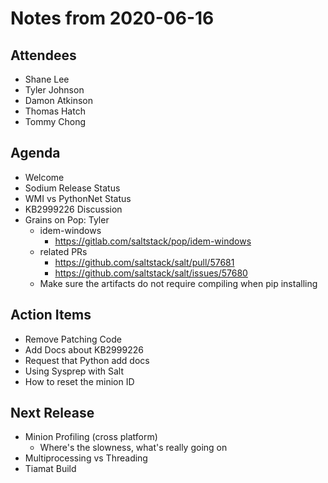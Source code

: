 # Notes from 2020-06-16

## Attendees
- Shane Lee
- Tyler Johnson
- Damon Atkinson
- Thomas Hatch
- Tommy Chong

## Agenda
- Welcome
- Sodium Release Status
- WMI vs PythonNet Status
- KB2999226 Discussion
- Grains on Pop: Tyler
    - idem-windows
        - https://gitlab.com/saltstack/pop/idem-windows
    - related PRs
        - https://github.com/saltstack/salt/pull/57681
        - https://github.com/saltstack/salt/issues/57680
    - Make sure the artifacts do not require compiling when pip installing

## Action Items
- Remove Patching Code
- Add Docs about KB2999226
- Request that Python add docs
- Using Sysprep with Salt
- How to reset the minion ID

## Next Release
- Minion Profiling (cross platform)
    - Where's the slowness, what's really going on
- Multiprocessing vs Threading
- Tiamat Build
